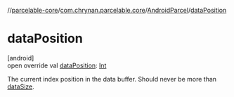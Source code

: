 //[parcelable-core](../../../index.md)/[com.chrynan.parcelable.core](../index.md)/[AndroidParcel](index.md)/[dataPosition](data-position.md)

# dataPosition

[android]\
open override val [dataPosition](data-position.md): [Int](https://kotlinlang.org/api/latest/jvm/stdlib/kotlin/-int/index.html)

The current index position in the data buffer. Should never be more than [dataSize](data-size.md).
